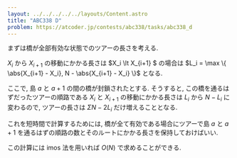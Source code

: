 ```yaml
---
layout: ../../../../../layouts/Content.astro
title: "ABC338 D"
problem: https://atcoder.jp/contests/abc338/tasks/abc338_d
---
```

まずは橋が全部有効な状態でのツアーの長さを考える.

$X_i$ から $X_{i+1}$ の移動にかかる長さは $X_i \lt X_{i+1} $ の場合は $L_i = \max \{ \abs{X_{i+1} - X_i}, N - \abs{X_{i+1} - X_i} \}$ となる.

ここで, 島 $a$ と $a + 1$ の間の橋が封鎖されたとする. そうすると, この橋を通るはずだったツアーの順路である $X_i$ と $X_{i+1}$ の移動にかかる長さは $L_i$ から $N-L_i$ に変わるので, ツアーの長さは $\Sigma N-2L_i$ だけ増えることとなる.

これを短時間で計算するためには, 橋が全て有効である場合にツアーで島 $a$ と $a+1$ を通るはずの順路の数とそのルートにかかる長さを保持しておけばいい.

この計算には imos 法を用いれば $O(N)$ で求めることができる.
